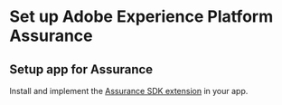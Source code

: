 # Set up Adobe Experience Platform Assurance

## Setup app for Assurance

Install and implement the [Assurance SDK extension](../platform-assurance-sdk/index.md) in your app.